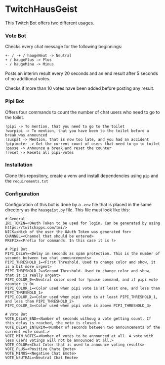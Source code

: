 # TwitchHausGeist
This Twitch Bot offers two different usages. 

### Vote Bot

Checks every chat message for the following beginnings:

    +- / -+ / haugeNeut -> Neutral
    + / haugePlus -> Plus
    - / haugeMinu -> Minus

Posts an interim result every 20 seconds and an end result after 5 seconds of no additional votes.

Checks if more than 10 votes have been added before posting any result.


### Pipi Bot

Offers four commands to count the number of chat users who need to go to the toilet.

    !pipi -> To mention, that you need to go to the toilet
    !warpipi -> To mention, that you have been to the toilet before a break was announced
    !zuspät -> Mention, that is now too late, and you had an accident
    !pipimeter -> Get the current count of users that need to go to toilet
    !pause -> Announce a break and reset the counter
    !reset -> Resets all pipi-votes

### Installation

Clone this repository, create a venv and install dependencies using `pip` and the `requirements.txt`


### Configuration

Configuration of this bot is done by a `.env` file that is placed in the same directory 
as the `hausgeist.py` file. This file must look like this:

    # General
    IRC_TOKEN=<OAuth Token to be used for login. Can be generated by using https://twitchapps.com/tmi/>
    NICK=<Nick of the user the OAuth Token was generated for>
    CHANNEL=<Channel that should be entered>
    PREFIX=<Prefix for commands. In this case it is !>
    
    # Pipi Bot
    PIPI_DELAY=<Delay in seconds as spam protection. This is the number of seconds between two chat announcements>
    PIPI_THRESHOLD_1=<First Threshold. Used to change color and show, it is a bit more urgent>
    PIPI_THRESHOLD_2=<Second Threshold. Used to change color and show, that it is really urgent>
    PIPI_COLOR_0=<Neutral color used for !pause command, and if pipi vote counter is 0>
    PIPI_COLOR_1=<Color used when pipi vote is at least one, and less than PIPI_THRESHOLD_1>
    PIPI_COLOR_2=<Color used when pipi vote is at least PIPI_THRESHOLD_1, and less than PIPI_THRESHOLD_2>
    PIPI_COLOR_3=<Color used when pipi vote is above PIPI_THRESHOLD_3>
    
    # Vote Bot
    VOTE_DELAY_END=<Number of seconds withoug a vote getting count. If this delay is reached, the vote is closed.>
    VOTE_DELAY_INTERIM=<Number of seconds between two announcements of the current vote count.>
    VOTE_MIN_VOTES=<Number of votes to be announced at all. A vote with less users votings will not be announced at all.>
    VOTE_COLOR=<Chat Color that is used to announce voting results>
    VOTE_PLUS=<Positive Chate Emote>
    VOTE_MINUS=<Negative Chat Emote>
    VOTE_NEUTRAL=<Neutral Chat Emote>